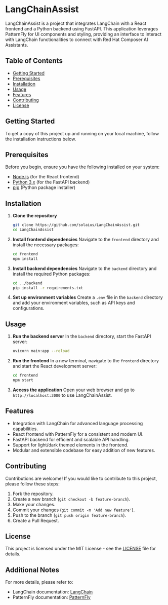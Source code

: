 # LangChainAssist

LangChainAssist is a project that integrates LangChain with a React frontend and a Python backend using FastAPI. This application leverages PatternFly for UI components and styling, providing an interface to interact with LangChain functionalities to connect with Red Hat Composer AI Assistants.

## Table of Contents
- [Getting Started](#getting-started)
- [Prerequisites](#prerequisites)
- [Installation](#installation)
- [Usage](#usage)
- [Features](#features)
- [Contributing](#contributing)
- [License](#license)

## Getting Started

To get a copy of this project up and running on your local machine, follow the installation instructions below.

## Prerequisites

Before you begin, ensure you have the following installed on your system:
- [Node.js](https://nodejs.org/) (for the React frontend)
- [Python 3.x](https://www.python.org/) (for the FastAPI backend)
- [pip](https://pip.pypa.io/en/stable/installation/) (Python package installer)

## Installation

1. **Clone the repository**
   ```bash
   git clone https://github.com/solaius/LangChainAssist.git
   cd LangChainAssist
   ```

2. **Install frontend dependencies**
   Navigate to the `frontend` directory and install the necessary packages:
   ```bash
   cd frontend
   npm install
   ```

3. **Install backend dependencies**
   Navigate to the `backend` directory and install the required Python packages:
   ```bash
   cd ../backend
   pip install -r requirements.txt
   ```

4. **Set up environment variables**
   Create a `.env` file in the `backend` directory and add your environment variables, such as API keys and configurations.

## Usage

1. **Run the backend server**
   In the `backend` directory, start the FastAPI server:
   ```bash
   uvicorn main:app --reload
   ```

2. **Run the frontend**
   In a new terminal, navigate to the `frontend` directory and start the React development server:
   ```bash
   cd frontend
   npm start
   ```

3. **Access the application**
   Open your web browser and go to `http://localhost:3000` to use LangChainAssist.

## Features

- Integration with LangChain for advanced language processing capabilities.
- React frontend with PatternFly for a consistent and modern UI.
- FastAPI backend for efficient and scalable API handling.
- Support for light/dark themed elements in the frontend.
- Modular and extensible codebase for easy addition of new features.

## Contributing

Contributions are welcome! If you would like to contribute to this project, please follow these steps:

1. Fork the repository.
2. Create a new branch (`git checkout -b feature-branch`).
3. Make your changes.
4. Commit your changes (`git commit -m 'Add new feature'`).
5. Push to the branch (`git push origin feature-branch`).
6. Create a Pull Request.

## License

This project is licensed under the MIT License - see the [LICENSE](LICENSE) file for details.

## Additional Notes

For more details, please refer to:

- LangChain documentation: [LangChain](https://langchain.com/docs/)
- PatternFly documentation: [PatternFly](https://www.patternfly.org/v4/documentation/react)
